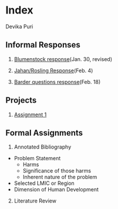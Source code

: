 # Index

Devika Puri

## Informal Responses

1. [Blumenstock response](https://dpuri-wm.github.io/workshop/blumenstock)(Jan. 30, revised)

2. [Jahan/Rosling Response](https://dpuri-wm.github.io/workshop/JahanRosling)(Feb. 4)

3. [Barder questions response](https://dpuri-wm.github.io/workshop/BarderQuestions)(Feb. 18)



## Projects

1. [Assignment 1](https://dpuri-wm.github.io/workshop/Assignment1) 


## Formal Assignments

1. Annotated Bibliography
- Problem Statement
  - Harms
  - Significance of those harms
  - Inherent nature of the problem
- Selected LMIC or Region
- Dimension of Human Development

2. Literature Review
